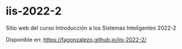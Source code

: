 # iis-2022-2

Sitio web del curso Introducción a los Sistemas Inteligentes 2022-2

Disponible en: https://fagonzalezo.github.io/iis-2022-2/
